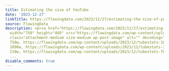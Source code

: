 ```yaml
---
title: Estimating the size of YouTube
date: '2023-12-27'
linkTitle: https://flowingdata.com/2023/12/27/estimating-the-size-of-youtube/
source: FlowingData
description: <p><a href="https://flowingdata.com/2023/12/27/estimating-the-size-of-youtube/"><img
  width="750" height="405" src="https://flowingdata.com/wp-content/uploads/2023/12/tubestats-750x405.png"
  class="attachment-medium size-medium wp-post-image" alt="" decoding="async" srcset="https://flowingdata.com/wp-content/uploads/2023/12/tubestats-750x405.png
  750w, https://flowingdata.com/wp-content/uploads/2023/12/tubestats-1090x589.png
  1090w, https://flowingdata.com/wp-content/uploads/2023/12/tubestats-210x114.png
  210w, https://flowingdata.com/wp-content/uploads/2023/12/tubestats-768x415.png 768w,
  ...
disable_comments: true
---
```

<p><a href="https://flowingdata.com/2023/12/27/estimating-the-size-of-youtube/"><img width="750" height="405" src="https://flowingdata.com/wp-content/uploads/2023/12/tubestats-750x405.png" class="attachment-medium size-medium wp-post-image" alt="" decoding="async" srcset="https://flowingdata.com/wp-content/uploads/2023/12/tubestats-750x405.png 750w, https://flowingdata.com/wp-content/uploads/2023/12/tubestats-1090x589.png 1090w, https://flowingdata.com/wp-content/uploads/2023/12/tubestats-210x114.png 210w, https://flowingdata.com/wp-content/uploads/2023/12/tubestats-768x415.png 768w, ...